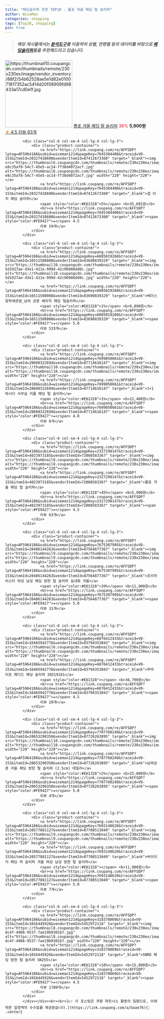 ```yaml
---
title: "패딩슬리퍼 추천 TOP10 - 폴포 겨울 패딩 털 슬리퍼"
author: WiseMan
categories: shopping
tags: [Top10, shopping]
pin: true
---
```


> ##### 해당 게시물에서는 [**분석도구**](https://itemscout.io/)를 이용하여 **성별**, **연령별** 등의 데이터를 바탕으로 [**패딩슬리퍼**](https://link.coupang.com/a/baae76)들을 추천해드리고 있습니다.
<div class="container"><div class="row">
            <div class="col-6 col-sm-4 col-lg-4 col-lg-3">
                <div class="product-container">
                    <a href="https://link.coupang.com/re/AFFSDP?lptag=AF5964186&subid=wiseman1214&pageKey=2327298147&traceid=V0-153&itemId=4023969035&vendorItemId=72008583400" target="_blank"><img src="https://thumbnail10.coupangcdn.com/thumbnails/remote/230x230ex/image/vendor_inventory/88f2/54b62528ae5e1d82e010071817352ac5414d20f08909fd98433a17cd0e1f.jpg" alt="https://thumbnail10.coupangcdn.com/thumbnails/remote/230x230ex/image/vendor_inventory/88f2/54b62528ae5e1d82e010071817352ac5414d20f08909fd98433a17cd0e1f.jpg" width="220" height="220"></a>
                    <a href="https://link.coupang.com/re/AFFSDP?lptag=AF5964186&subid=wiseman1214&pageKey=2327298147&traceid=V0-153&itemId=4023969035&vendorItemId=72008583400" target="_blank">폴포 겨울 패딩 털 슬리퍼</a>
                    <span style="color:#E61328">36%</span> <b>5,900원</b>
                    <br><a href="https://link.coupang.com/re/AFFSDP?lptag=AF5964186&subid=wiseman1214&pageKey=2327298147&traceid=V0-153&itemId=4023969035&vendorItemId=72008583400" target="_blank"><span style="color:#FE9427">★</span> 4.5
                    리뷰 63개</a>
                </div>
            </div>
            
            <div class="col-6 col-sm-4 col-lg-4 col-lg-3">
                <div class="product-container">
                    <a href="https://link.coupang.com/re/AFFSDP?lptag=AF5964186&subid=wiseman1214&pageKey=7645384408&traceid=V0-153&itemId=20327418600&vendorItemId=87412673360" target="_blank"><img src="https://thumbnail6.coupangcdn.com/thumbnails/remote/230x230ex/image/retail/images/1809043398857828-e8c35af8-54c7-45e5-ac14-ff38d48f2acf.jpg" alt="https://thumbnail6.coupangcdn.com/thumbnails/remote/230x230ex/image/retail/images/1809043398857828-e8c35af8-54c7-45e5-ac14-ff38d48f2acf.jpg" width="220" height="220"></a>
                    <a href="https://link.coupang.com/re/AFFSDP?lptag=AF5964186&subid=wiseman1214&pageKey=7645384408&traceid=V0-153&itemId=20327418600&vendorItemId=87412673360" target="_blank">갭 이지 패딩 슬리퍼</a>
                    <span style="color:#E61328">5%</span> <b>35,691원</b>
                    <br><a href="https://link.coupang.com/re/AFFSDP?lptag=AF5964186&subid=wiseman1214&pageKey=7645384408&traceid=V0-153&itemId=20327418600&vendorItemId=87412673360" target="_blank"><span style="color:#FE9427">★</span> 4.5
                    리뷰 59개</a>
                </div>
            </div>
            
            <div class="col-6 col-sm-4 col-lg-4 col-lg-3">
                <div class="product-container">
                    <a href="https://link.coupang.com/re/AFFSDP?lptag=AF5964186&subid=wiseman1214&pageKey=6885019260&traceid=V0-153&itemId=16511508008&vendorItemId=83698839329" target="_blank"><img src="https://thumbnail10.coupangcdn.com/thumbnails/remote/230x230ex/image/retail/images/1745625159616470-5d1927ae-d3e1-411e-999d-42c96986dd0c.jpg" alt="https://thumbnail10.coupangcdn.com/thumbnails/remote/230x230ex/image/retail/images/1745625159616470-5d1927ae-d3e1-411e-999d-42c96986dd0c.jpg" width="220" height="220"></a>
                    <a href="https://link.coupang.com/re/AFFSDP?lptag=AF5964186&subid=wiseman1214&pageKey=6885019260&traceid=V0-153&itemId=16511508008&vendorItemId=83698839329" target="_blank">베이스알파에센셜_남여 공용 베이직 패딩 털슬리퍼</a>
                    <span style="color:#E61328">1%</span> <b>9,890원</b>
                    <br><a href="https://link.coupang.com/re/AFFSDP?lptag=AF5964186&subid=wiseman1214&pageKey=6885019260&traceid=V0-153&itemId=16511508008&vendorItemId=83698839329" target="_blank"><span style="color:#FE9427">★</span> 5.0
                    리뷰 533개</a>
                </div>
            </div>
            
            <div class="col-6 col-sm-4 col-lg-4 col-lg-3">
                <div class="product-container">
                    <a href="https://link.coupang.com/re/AFFSDP?lptag=AF5964186&subid=wiseman1214&pageKey=7699050661&traceid=V0-153&itemId=20608322694&vendorItemId=87714616147" target="_blank"><img src="https://thumbnail10.coupangcdn.com/thumbnails/remote/230x230ex/image/vendor_inventory/5f83/e9d4ee1ba85454724edcbabf6b8af503b4fd02166539ca90e684a9241215.JPG" alt="https://thumbnail10.coupangcdn.com/thumbnails/remote/230x230ex/image/vendor_inventory/5f83/e9d4ee1ba85454724edcbabf6b8af503b4fd02166539ca90e684a9241215.JPG" width="220" height="220"></a>
                    <a href="https://link.coupang.com/re/AFFSDP?lptag=AF5964186&subid=wiseman1214&pageKey=7699050661&traceid=V0-153&itemId=20608322694&vendorItemId=87714616147" target="_blank">1+1 따시다 사무실 커플 패딩 털 슬리퍼</a>
                    <span style="color:#E61328">1%</span> <b>12,400원</b>
                    <br><a href="https://link.coupang.com/re/AFFSDP?lptag=AF5964186&subid=wiseman1214&pageKey=7699050661&traceid=V0-153&itemId=20608322694&vendorItemId=87714616147" target="_blank"><span style="color:#FE9427">★</span> 4.0
                    리뷰 6개</a>
                </div>
            </div>
            
            <div class="col-6 col-sm-4 col-lg-4 col-lg-3">
                <div class="product-container">
                    <a href="https://link.coupang.com/re/AFFSDP?lptag=AF5964186&subid=wiseman1214&pageKey=2327298147&traceid=V0-153&itemId=4023973185&vendorItemId=72008583367" target="_blank"><img src="https://thumbnail8.coupangcdn.com/thumbnails/remote/230x230ex/image/vendor_inventory/a371/1e88bd35b42500fbf31630e635ba95eb8c7730a7509a1b1eea63a56ea168.jpg" alt="https://thumbnail8.coupangcdn.com/thumbnails/remote/230x230ex/image/vendor_inventory/a371/1e88bd35b42500fbf31630e635ba95eb8c7730a7509a1b1eea63a56ea168.jpg" width="220" height="220"></a>
                    <a href="https://link.coupang.com/re/AFFSDP?lptag=AF5964186&subid=wiseman1214&pageKey=2327298147&traceid=V0-153&itemId=4023973185&vendorItemId=72008583367" target="_blank">폴포 겨울 패딩 털 슬리퍼</a>
                    <span style="color:#E61328">45%</span> <b>5,900원</b>
                    <br><a href="https://link.coupang.com/re/AFFSDP?lptag=AF5964186&subid=wiseman1214&pageKey=2327298147&traceid=V0-153&itemId=4023973185&vendorItemId=72008583367" target="_blank"><span style="color:#FE9427">★</span> 4.5
                    리뷰 63개</a>
                </div>
            </div>
            
            <div class="col-6 col-sm-4 col-lg-4 col-lg-3">
                <div class="product-container">
                    <a href="https://link.coupang.com/re/AFFSDP?lptag=AF5964186&subid=wiseman1214&pageKey=7675307995&traceid=V0-153&itemId=20486144263&vendorItemId=87564877367" target="_blank"><img src="https://thumbnail9.coupangcdn.com/thumbnails/remote/230x230ex/image/vendor_inventory/7d5d/2fa905d4c5ef1906df5f77cefec39f361698f15b598a83ba8a9c8f86806b.png" alt="https://thumbnail9.coupangcdn.com/thumbnails/remote/230x230ex/image/vendor_inventory/7d5d/2fa905d4c5ef1906df5f77cefec39f361698f15b598a83ba8a9c8f86806b.png" width="220" height="220"></a>
                    <a href="https://link.coupang.com/re/AFFSDP?lptag=AF5964186&subid=wiseman1214&pageKey=7675307995&traceid=V0-153&itemId=20486144263&vendorItemId=87564877367" target="_blank">프리마비스타 여성 남성 패딩 방한 털 슬리퍼 실내화 겨울</a>
                    <span style="color:#E61328">39%</span> <b>11,900원</b>
                    <br><a href="https://link.coupang.com/re/AFFSDP?lptag=AF5964186&subid=wiseman1214&pageKey=7675307995&traceid=V0-153&itemId=20486144263&vendorItemId=87564877367" target="_blank"><span style="color:#FE9427">★</span> 5.0
                    리뷰 31개</a>
                </div>
            </div>
            
            <div class="col-6 col-sm-4 col-lg-4 col-lg-3">
                <div class="product-container">
                    <a href="https://link.coupang.com/re/AFFSDP?lptag=AF5964186&subid=wiseman1214&pageKey=6876412433&traceid=V0-153&itemId=16465942776&vendorItemId=83794353843" target="_blank"><img src="https://thumbnail6.coupangcdn.com/thumbnails/remote/230x230ex/image/vendor_inventory/c355/2897a0fcbf0067d8a513d6d0c6fe641f6612085fa9651a41252418c298f6.jpg" alt="https://thumbnail6.coupangcdn.com/thumbnails/remote/230x230ex/image/vendor_inventory/c355/2897a0fcbf0067d8a513d6d0c6fe641f6612085fa9651a41252418c298f6.jpg" width="220" height="220"></a>
                    <a href="https://link.coupang.com/re/AFFSDP?lptag=AF5964186&subid=wiseman1214&pageKey=6876412433&traceid=V0-153&itemId=16465942776&vendorItemId=83794353843" target="_blank">푸마 터프 패디드 패딩 슬리퍼 39219101</a>
                    <span style="color:#E61328"></span> <b>36,790원</b>
                    <br><a href="https://link.coupang.com/re/AFFSDP?lptag=AF5964186&subid=wiseman1214&pageKey=6876412433&traceid=V0-153&itemId=16465942776&vendorItemId=83794353843" target="_blank"><span style="color:#FE9427">★</span> 4.5
                    리뷰 20개</a>
                </div>
            </div>
            
            <div class="col-6 col-sm-4 col-lg-4 col-lg-3">
                <div class="product-container">
                    <a href="https://link.coupang.com/re/AFFSDP?lptag=AF5964186&subid=wiseman1214&pageKey=7707760249&traceid=V0-153&itemId=20653290350&vendorItemId=87726263895" target="_blank"><img src="https://thumbnail10.coupangcdn.com/thumbnails/remote/230x230ex/image/vendor_inventory/59b3/fcd9cc157762004d94f295330c0d290351a1ceb289fa974699a87e5daf34.jpg" alt="https://thumbnail10.coupangcdn.com/thumbnails/remote/230x230ex/image/vendor_inventory/59b3/fcd9cc157762004d94f295330c0d290351a1ceb289fa974699a87e5daf34.jpg" width="220" height="220"></a>
                    <a href="https://link.coupang.com/re/AFFSDP?lptag=AF5964186&subid=wiseman1214&pageKey=7707760249&traceid=V0-153&itemId=20653290350&vendorItemId=87726263895" target="_blank">남여공용 겨울 패딩 방한 털 슬리퍼 (2.5cm) 테일러</a>
                    <span style="color:#E61328">2%</span> <b>25,800원</b>
                    <br><a href="https://link.coupang.com/re/AFFSDP?lptag=AF5964186&subid=wiseman1214&pageKey=7707760249&traceid=V0-153&itemId=20653290350&vendorItemId=87726263895" target="_blank"><span style="color:#FE9427">★</span> 5.0
                    리뷰 4개</a>
                </div>
            </div>
            
            <div class="col-6 col-sm-4 col-lg-4 col-lg-3">
                <div class="product-container">
                    <a href="https://link.coupang.com/re/AFFSDP?lptag=AF5964186&subid=wiseman1214&pageKey=7693148620&traceid=V0-153&itemId=20577881127&vendorItemId=87708513049" target="_blank"><img src="https://thumbnail9.coupangcdn.com/thumbnails/remote/230x230ex/image/vendor_inventory/3ad4/105303e70962a02f322d424f7b462d9d29f3d0e624aaf8dfb503e119cde0.jpg" alt="https://thumbnail9.coupangcdn.com/thumbnails/remote/230x230ex/image/vendor_inventory/3ad4/105303e70962a02f322d424f7b462d9d29f3d0e624aaf8dfb503e119cde0.jpg" width="220" height="220"></a>
                    <a href="https://link.coupang.com/re/AFFSDP?lptag=AF5964186&subid=wiseman1214&pageKey=7693148620&traceid=V0-153&itemId=20577881127&vendorItemId=87708513049" target="_blank">바이이지 패딩 퍼 슬리퍼 겨울 여성 남성 방한 털 슬리퍼</a>
                    <span style="color:#E61328"></span> <b>11,900원</b>
                    <br><a href="https://link.coupang.com/re/AFFSDP?lptag=AF5964186&subid=wiseman1214&pageKey=7693148620&traceid=V0-153&itemId=20577881127&vendorItemId=87708513049" target="_blank"><span style="color:#FE9427">★</span> 5.0
                    리뷰 7개</a>
                </div>
            </div>
            
            <div class="col-6 col-sm-4 col-lg-4 col-lg-3">
                <div class="product-container">
                    <a href="https://link.coupang.com/re/AFFSDP?lptag=AF5964186&subid=wiseman1214&pageKey=318378069&traceid=V0-153&itemId=1016445926&vendorItemId=5452972118" target="_blank"><img src="https://thumbnail8.coupangcdn.com/thumbnails/remote/230x230ex/image/retail/images/2019/10/15/17/8/7679aa2b-dc4f-4986-9537-7ae19b9301b7.jpg" alt="https://thumbnail8.coupangcdn.com/thumbnails/remote/230x230ex/image/retail/images/2019/10/15/17/8/7679aa2b-dc4f-4986-9537-7ae19b9301b7.jpg" width="220" height="220"></a>
                    <a href="https://link.coupang.com/re/AFFSDP?lptag=AF5964186&subid=wiseman1214&pageKey=318378069&traceid=V0-153&itemId=1016445926&vendorItemId=5452972118" target="_blank">SNRD 패딩 방한 털 슬리퍼 SN255</a>
                    <span style="color:#E61328">18%</span> <b>15,800원</b>
                    <br><a href="https://link.coupang.com/re/AFFSDP?lptag=AF5964186&subid=wiseman1214&pageKey=318378069&traceid=V0-153&itemId=1016445926&vendorItemId=5452972118" target="_blank"><span style="color:#FE9427">★</span> 4.5
                    리뷰 1789개</a>
                </div>
            </div>
            </div></div><br><br>[👉 이 포스팅은 쿠팡 파트너스 활동의 일환으로, 이에 따른 일정액의 수수료를 제공받습니다.](https://link.coupang.com/a/baae76){: .center}